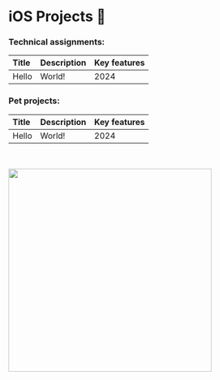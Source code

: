 # iOS Projects 🍎

### Technical assignments:
| Title | Description | Key features |
| :---  | :----       | :------ |
| Hello | World!      | 2024 |


### Pet projects:
| Title | Description | Key features |
| :---  | :----       | :------ |
| Hello | World!      | 2024 |

<br> </br>
<img src="https://github.com/maksim-mitrofanov/iOS-Projects/assets/87092187/0f61906f-ce71-4b1e-82c4-6c9a7f2b9e9c" width="400">
